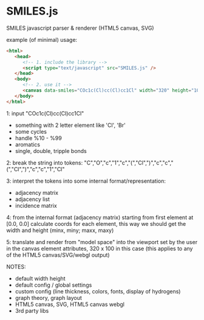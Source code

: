 SMILES.js
=========

SMILES javascript parser &amp; renderer (HTML5 canvas, SVG)

example (of minimal) usage:

```html
<html>
   <head>
      <!-- 1. include the library -->	
      <script type="text/javascript" src="SMILES.js" />
   </head>
   <body>
      <!-- 2. use it -->
      <canvas data-smiles="COc1c(Cl)cc(Cl)cc1Cl" width="320" height="100"></canvas>
   </body>
</html>
```

1: input "COc1c(Cl)cc(Cl)cc1Cl"
   - something with 2 letter element like 'Cl', 'Br'
   - some cycles
   - handle %10 - %99
   - aromatics
   - single, double, tripple bonds

2: break the string into tokens:
   "C","O","c","1","c","(","Cl",")","c","c","(","Cl",")","c","c","1","Cl"

3: interpret the tokens into some internal format/representation:
   - adjacency matrix
   - adjacency list
   - incidence matrix

4: from the internal format (adjacency matrix) starting from first element
   at [0.0, 0.0] calculate coords for each element, this way we should get
   the width and height (minx, miny; maxx, maxy)
       
5: translate and render from "model space" into the viewport
   set by the user in the canvas element attributes, 320 x 100 in this case
   (this applies to any of the HTML5 canvas/SVG/webgl output)

NOTES:
- default width height
- default config / global settings
- custom config (line thickness, colors, fonts, display of hydrogens)
- graph theory, graph layout
- HTML5 canvas, SVG, HTML5 canvas webgl
- 3rd party libs
